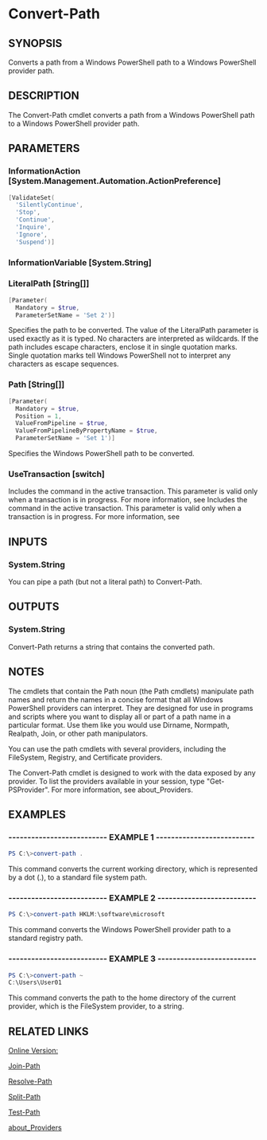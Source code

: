 ﻿# Convert-Path

## SYNOPSIS
Converts a path from a Windows PowerShell path to a Windows PowerShell provider path.

## DESCRIPTION
The Convert-Path cmdlet converts a path from a Windows PowerShell path to a Windows PowerShell provider path.

## PARAMETERS

### InformationAction [System.Management.Automation.ActionPreference]

```powershell
[ValidateSet(
  'SilentlyContinue',
  'Stop',
  'Continue',
  'Inquire',
  'Ignore',
  'Suspend')]
```




### InformationVariable [System.String]




### LiteralPath [String[]]

```powershell
[Parameter(
  Mandatory = $true,
  ParameterSetName = 'Set 2')]
```

Specifies the path to be converted.
The value of the LiteralPath parameter is used exactly as it is typed.
No characters are interpreted as wildcards.
If the path includes escape characters, enclose it in single quotation marks.
Single quotation marks tell Windows PowerShell not to interpret any characters as escape sequences.


### Path [String[]]

```powershell
[Parameter(
  Mandatory = $true,
  Position = 1,
  ValueFromPipeline = $true,
  ValueFromPipelineByPropertyName = $true,
  ParameterSetName = 'Set 1')]
```

Specifies the Windows PowerShell path to be converted.


### UseTransaction [switch]

Includes the command in the active transaction.
This parameter is valid only when a transaction is in progress.
For more information, see Includes the command in the active transaction.
This parameter is valid only when a transaction is in progress.
For more information, see



## INPUTS
### System.String

You can pipe a path (but not a literal path) to Convert-Path.

## OUTPUTS
### System.String

Convert-Path returns a string that contains the converted path.

## NOTES
The cmdlets that contain the Path noun (the Path cmdlets) manipulate path names and return the names in a concise format that all Windows PowerShell providers can interpret.
They are designed for use in programs and scripts where you want to display all or part of a path name in a particular format.
Use them like you would use Dirname, Normpath, Realpath, Join, or other path manipulators.

You can use the path cmdlets with several providers, including the FileSystem, Registry, and Certificate providers.

The Convert-Path cmdlet is designed to work with the data exposed by any provider.
To list the providers available in your session, type "Get-PSProvider".
For more information, see about_Providers.


## EXAMPLES
### -------------------------- EXAMPLE 1 --------------------------

```powershell
PS C:\>convert-path .

```
This command converts the current working directory, which is represented by a dot (.), to a standard file system path.






### -------------------------- EXAMPLE 2 --------------------------

```powershell
PS C:\>convert-path HKLM:\software\microsoft

```
This command converts the Windows PowerShell provider path to a standard registry path.






### -------------------------- EXAMPLE 3 --------------------------

```powershell
PS C:\>convert-path ~
C:\Users\User01

```
This command converts the path to the home directory of the current provider, which is the FileSystem provider, to a string.







## RELATED LINKS

[Online Version:](http://go.microsoft.com/fwlink/p/?linkid=290482)

[Join-Path]()

[Resolve-Path]()

[Split-Path]()

[Test-Path]()

[about_Providers]()

